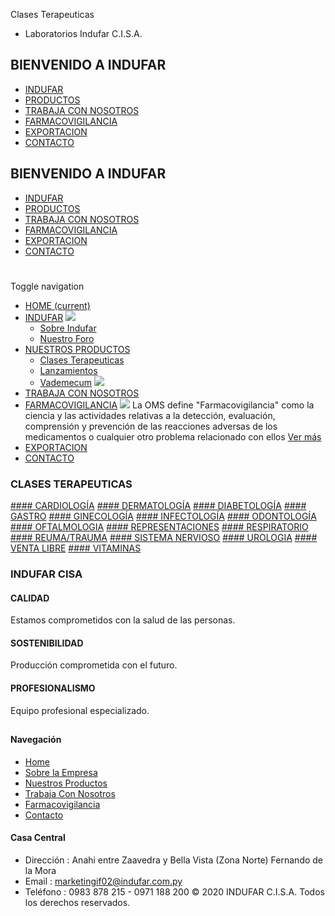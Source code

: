 Clases Terapeuticas
- Laboratorios Indufar C.I.S.A.
## BIENVENIDO A INDUFAR
* [INDUFAR](clases_terapeuticas.html#)
* [PRODUCTOS](clases_terapeuticas.html#)
* [TRABAJA CON NOSOTROS](clases_terapeuticas.html#)
* [FARMACOVIGILANCIA](clases_terapeuticas.html#)
* [EXPORTACION](clases_terapeuticas.html#)
* [CONTACTO](clases_terapeuticas.html#)
## BIENVENIDO A INDUFAR
* [INDUFAR](../index.html)
* [PRODUCTOS](../productos.html)
* [TRABAJA CON NOSOTROS](../trabaja_con_nosotros.html)
* [FARMACOVIGILANCIA](../farmacovigilancia.html)
* [EXPORTACION](../exportacion.html)
* [CONTACTO](../contacto.html)
# 
Toggle navigation
* [HOME (current)](../index.html)
* [INDUFAR](clases_terapeuticas.html#) 
  [![ ](../photos/shares/Sistema/Menu/indufar_menul.jpg)](../institucional.html)
  - [Sobre Indufar](../institucional.html)
  - [Nuestro Foro](../blog.html)
* [NUESTROS PRODUCTOS](clases_terapeuticas.html#) 
  - [Clases Terapeuticas](clases_terapeuticas.html)
  - [Lanzamientos](lanzamientos.html)
  - [Vademecum](../productos.html)
  [![ ](../photos/shares/Sistema/Menu/productos.png)](../productos.html)
* [TRABAJA CON NOSOTROS](../trabaja_con_nosotros.html)
* [FARMACOVIGILANCIA](clases_terapeuticas.html#) 
  [![ ](../photos/shares/Sistema/Menu/TUBOS.png)](../farmacovigilancia.html)
  La OMS define "Farmacovigilancia" como la ciencia y las actividades relativas a la detección, evaluación, comprensión y prevención de las reacciones adversas de los medicamentos o cualquier otro problema relacionado con ellos
  [Ver más](../farmacovigilancia.html)
* [EXPORTACION](../exportacion.html)
* [CONTACTO](../contacto.html)
### CLASES TERAPEUTICAS
[#### CARDIOLOGÍA](clase_terapeutica/1.html)
[#### DERMATOLOGÍA](clase_terapeutica/2.html)
[#### DIABETOLOGÍA](clase_terapeutica/3.html)
[#### GASTRO](clase_terapeutica/4.html)
[#### GINECOLOGÍA](clase_terapeutica/6.html)
[#### INFECTOLOGÍA](clase_terapeutica/8.html)
[#### ODONTOLOGÍA](clase_terapeutica/9.html)
[#### OFTALMOLOGIA](clase_terapeutica/10.html)
[#### REPRESENTACIONES](clase_terapeutica/12.html)
[#### RESPIRATORIO](clase_terapeutica/13.html)
[#### REUMA/TRAUMA](clase_terapeutica/14.html)
[#### SISTEMA NERVIOSO](clase_terapeutica/38.html)
[#### UROLOGIA](clase_terapeutica/15.html)
[#### VENTA LIBRE](clase_terapeutica/11.html)
[#### VITAMINAS](clase_terapeutica/16.html)
### INDUFAR CISA
#### CALIDAD
Estamos comprometidos con la salud de las personas.
#### SOSTENIBILIDAD
Producción comprometida con el futuro.
#### PROFESIONALISMO
Equipo profesional especializado.
## 
#### Navegación
* [Home](../index.html)
* [Sobre la Empresa](../institucional.html)
* [Nuestros Productos](../productos.html)
* [Trabaja Con Nosotros](../trabaja_con_nosotros.html)
* [Farmacovigilancia](../farmacovigilancia.html)
* [Contacto](../contacto.html)
#### Casa Central
* Dirección : Anahi entre Zaavedra y Bella Vista (Zona Norte) Fernando de la Mora
* Email : [marketingif02@indufar.com.py](mailto:marketingif02@indufar.com.py)
* Teléfono : 0983 878 215 - 0971 188 200
© 2020 INDUFAR C.I.S.A. Todos los derechos reservados.